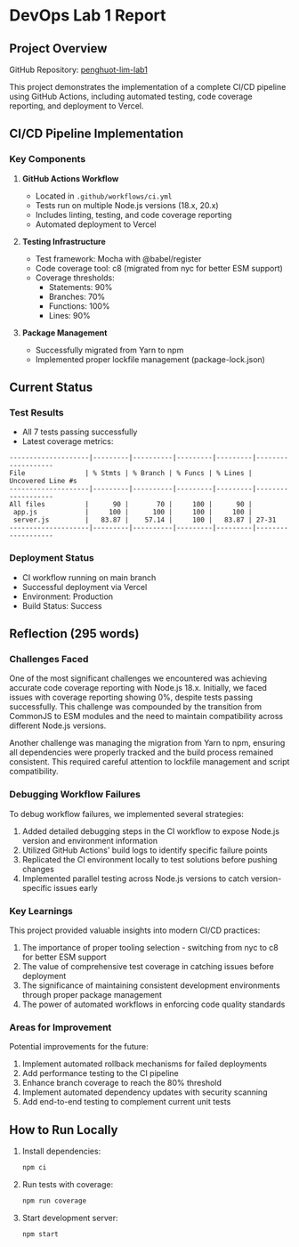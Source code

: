 # DevOps Lab 1 Report

## Project Overview

GitHub Repository: [penghuot-lim-lab1](https://github.com/Huotsty/penghuot-lim-lab1)

This project demonstrates the implementation of a complete CI/CD pipeline using GitHub Actions, including automated testing, code coverage reporting, and deployment to Vercel.

## CI/CD Pipeline Implementation

### Key Components

1. **GitHub Actions Workflow**
   - Located in `.github/workflows/ci.yml`
   - Tests run on multiple Node.js versions (18.x, 20.x)
   - Includes linting, testing, and code coverage reporting
   - Automated deployment to Vercel

2. **Testing Infrastructure**
   - Test framework: Mocha with @babel/register
   - Code coverage tool: c8 (migrated from nyc for better ESM support)
   - Coverage thresholds:
     - Statements: 90%
     - Branches: 70%
     - Functions: 100%
     - Lines: 90%

3. **Package Management**
   - Successfully migrated from Yarn to npm
   - Implemented proper lockfile management (package-lock.json)

## Current Status

### Test Results

- All 7 tests passing successfully
- Latest coverage metrics:

```text
--------------------|---------|----------|---------|---------|-------------------
File               | % Stmts | % Branch | % Funcs | % Lines | Uncovered Line #s 
--------------------|---------|----------|---------|---------|-------------------
All files          |      90 |       70 |     100 |      90 |                  
 app.js            |     100 |      100 |     100 |     100 |                  
 server.js         |   83.87 |    57.14 |     100 |   83.87 | 27-31           
--------------------|---------|----------|---------|---------|-------------------
```

### Deployment Status

- CI workflow running on main branch
- Successful deployment via Vercel
- Environment: Production
- Build Status: Success

## Reflection (295 words)

### Challenges Faced

One of the most significant challenges we encountered was achieving accurate code coverage reporting with Node.js 18.x. Initially, we faced issues with coverage reporting showing 0%, despite tests passing successfully. This challenge was compounded by the transition from CommonJS to ESM modules and the need to maintain compatibility across different Node.js versions.

Another challenge was managing the migration from Yarn to npm, ensuring all dependencies were properly tracked and the build process remained consistent. This required careful attention to lockfile management and script compatibility.

### Debugging Workflow Failures

To debug workflow failures, we implemented several strategies:

1. Added detailed debugging steps in the CI workflow to expose Node.js version and environment information
2. Utilized GitHub Actions' build logs to identify specific failure points
3. Replicated the CI environment locally to test solutions before pushing changes
4. Implemented parallel testing across Node.js versions to catch version-specific issues early

### Key Learnings

This project provided valuable insights into modern CI/CD practices:

1. The importance of proper tooling selection - switching from nyc to c8 for better ESM support
2. The value of comprehensive test coverage in catching issues before deployment
3. The significance of maintaining consistent development environments through proper package management
4. The power of automated workflows in enforcing code quality standards

### Areas for Improvement

Potential improvements for the future:

1. Implement automated rollback mechanisms for failed deployments
2. Add performance testing to the CI pipeline
3. Enhance branch coverage to reach the 80% threshold
4. Implement automated dependency updates with security scanning
5. Add end-to-end testing to complement current unit tests

## How to Run Locally

1. Install dependencies:

   ```cmd
   npm ci
   ```

1. Run tests with coverage:

   ```cmd
   npm run coverage
   ```

1. Start development server:

   ```cmd
   npm start
   ```
